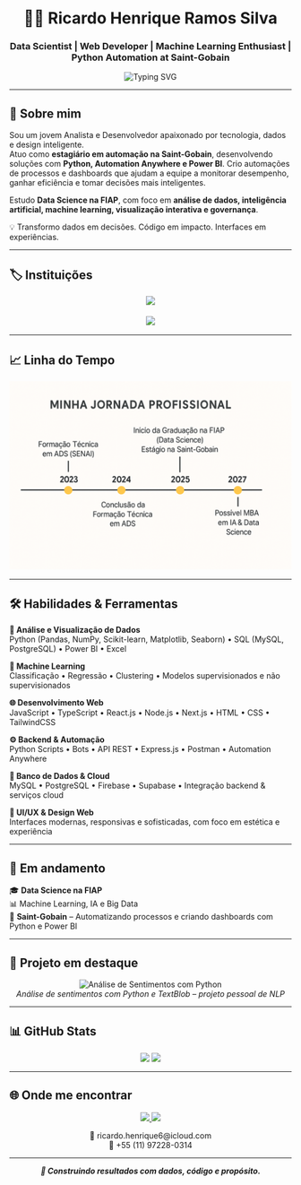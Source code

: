 
<h1 align="center">👨‍💻 Ricardo Henrique Ramos Silva</h1>
<h3 align="center">Data Scientist | Web Developer | Machine Learning Enthusiast | Python Automation at Saint-Gobain</h3>

<div align="center">
  <img src="https://readme-typing-svg.herokuapp.com?font=Fira+Code&size=22&pause=1000&center=true&vCenter=true&width=650&lines=Construindo+com+dados+e+código;Automatizando+com+Python+e+Power+BI;Criando+valor+com+tecnologia+e+propósito" alt="Typing SVG" />
</div>

---

## 🧠 Sobre mim

Sou um jovem Analista e Desenvolvedor apaixonado por tecnologia, dados e design inteligente.  
Atuo como **estagiário em automação na Saint-Gobain**, desenvolvendo soluções com **Python, Automation Anywhere e Power BI**. Crio automações de processos e dashboards que ajudam a equipe a monitorar desempenho, ganhar eficiência e tomar decisões mais inteligentes.

Estudo **Data Science na FIAP**, com foco em **análise de dados, inteligência artificial, machine learning, visualização interativa e governança**.

💡 Transformo dados em decisões. Código em impacto. Interfaces em experiências.

---

## 🏷️ Instituições

<div align="center">
  <a href="https://www.fiap.com.br" target="_blank">
    <img src="https://img.shields.io/badge/FIAP-Ciência%20de%20Dados-E91D63?style=for-the-badge&logo=academia&logoColor=white" />
  </a>
  <br><br>
  <a href="https://www.saint-gobain.com/" target="_blank">
    <img src="https://img.shields.io/badge/Saint--Gobain-Automação%20em%20Python-0057B8?style=for-the-badge&logo=python&logoColor=white" />
  </a>
</div>

---

## 📈 Linha do Tempo

<div align="center">
  <img src="./linhadotempo.png" width="700" alt="Linha do Tempo Profissional" />
</div>

---

## 🛠️ Habilidades & Ferramentas

**🔎 Análise e Visualização de Dados**  
Python (Pandas, NumPy, Scikit-learn, Matplotlib, Seaborn) • SQL (MySQL, PostgreSQL) • Power BI • Excel

**🤖 Machine Learning**  
Classificação • Regressão • Clustering • Modelos supervisionados e não supervisionados

**🌐 Desenvolvimento Web**  
JavaScript • TypeScript • React.js • Node.js • Next.js • HTML • CSS • TailwindCSS

**⚙️ Backend & Automação**  
Python Scripts • Bots • API REST • Express.js • Postman • Automation Anywhere

**📁 Banco de Dados & Cloud**  
MySQL • PostgreSQL • Firebase • Supabase • Integração backend & serviços cloud

**🎨 UI/UX & Design Web**  
Interfaces modernas, responsivas e sofisticadas, com foco em estética e experiência

---

## 🚀 Em andamento

🎓 **Data Science na FIAP**  
📊 Machine Learning, IA e Big Data  
🏢 **Saint-Gobain** – Automatizando processos e criando dashboards com Python e Power BI  

---

## 🎥 Projeto em destaque

<div align="center">
  <img src="./analise_sentimentos_python.gif" width="600" alt="Análise de Sentimentos com Python" />
  <br>
  <i>Análise de sentimentos com Python e TextBlob – projeto pessoal de NLP</i>
</div>

---

## 📊 GitHub Stats

<div align="center">

<img height="180em" src="https://github-readme-stats.vercel.app/api?username=ricardohenrique1609&show_icons=true&theme=dracula&count_private=true"/>
<img height="180em" src="https://github-readme-stats.vercel.app/api/top-langs/?username=ricardohenrique1609&layout=compact&theme=dracula"/>

</div>

---

## 🌐 Onde me encontrar

<div align="center">
  <a href="https://linkedin.com/in/ricardo-henrique-28939b275" target="_blank">
    <img src="https://img.shields.io/badge/-LinkedIn-0A66C2?style=for-the-badge&logo=linkedin&logoColor=white" />
  </a>
  <a href="https://curriculoricardo.netlify.app" target="_blank">
    <img src="https://img.shields.io/badge/-Portfólio-000?style=for-the-badge&logo=firefox&logoColor=white" />
  </a>
</div>

<p align="center">
  📧 ricardo.henrique6@icloud.com  
  <br>
  📱 +55 (11) 97228-0314
</p>

---

<p align="center"><i><b>🚀 Construindo resultados com dados, código e propósito.</b></i></p>
